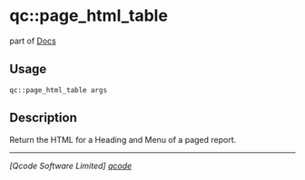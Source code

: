 qc::page_html_table
===================

part of [Docs](.)

Usage
-----
`qc::page_html_table args`

Description
-----------
Return the HTML for a Heading and Menu of a paged report.

----------------------------------
*[Qcode Software Limited] [qcode]*

[qcode]: www.qcode.co.uk "Qcode Software"